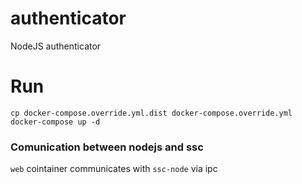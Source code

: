 # authenticator

NodeJS authenticator

# Run
```
cp docker-compose.override.yml.dist docker-compose.override.yml
docker-compose up -d
```


### Comunication between nodejs and ssc
`web` cointainer communicates with `ssc-node` via ipc